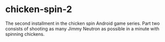 # chicken-spin-2
The second installment in the chicken spin Android game series. Part two consists of shooting as many Jimmy Neutron as possible in a minute with spinning chickens.
